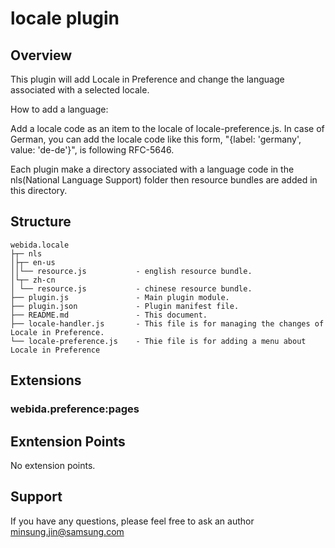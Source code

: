 # locale plugin

## Overview
This plugin will add Locale in Preference and change the language associated with a selected locale.

How to add a language:

Add a locale code as an item to the locale of locale-preference.js. In case of German, you can add the locale code like this form, "{label: 'germany', value: 'de-de'}", is following RFC-5646.

Each plugin make a directory associated with a language code in the nls(National Language Support) folder then resource bundles are added in this directory.

## Structure

```
webida.locale
├┬─ nls
│├┬─ en-us                  
││└── resource.js           - english resource bundle.
│└┬─ zh-cn
│ └── resource.js           - chinese resource bundle.
├── plugin.js               - Main plugin module.
├── plugin.json             - Plugin manifest file.
├── README.md               - This document.
├── locale-handler.js       - This file is for managing the changes of Locale in Preference.
└── locale-preference.js    - Thie file is for adding a menu about Locale in Preference
```

## Extensions
### webida.preference:pages

## Exntension Points
No extension points.

## Support
If you have any questions, please feel free to ask an author <minsung.jin@samsung.com>

